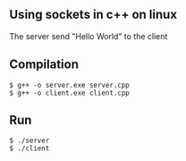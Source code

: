 ## Using sockets in c++ on linux
The server send "Hello World" to the client

## Compilation
    $ g++ -o server.exe server.cpp
    $ g++ -o client.exe client.cpp
## Run
    $ ./server
    $ ./client

